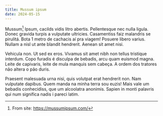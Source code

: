 ```yaml
---
title: Mussum ipsum
date: 2024-05-15
---
```


Mussum[^1] Ipsum, cacilds vidis litro abertis. Pellentesque nec nulla ligula. Donec gravida turpis a vulputate ultricies. Casamentiss faiz malandris se pirulitá. Bota 1 metro de cachacis aí pra viagem! Posuere libero varius. Nullam a nisl ut ante blandit hendrerit. Aenean sit amet nisi.

Vehicula non. Ut sed ex eros. Vivamus sit amet nibh non tellus tristique interdum. Copo furadis é disculpa de bebadis, arcu quam euismod magna. Leite de capivaris, leite de mula manquis sem cabeça. A ordem dos tratores não altera o pão duris.

Praesent malesuada urna nisi, quis volutpat erat hendrerit non. Nam vulputate dapibus. Quem manda na minha terra sou euzis! Mais vale um bebadis conhecidiss, que um alcoolatra anonimis. Sapien in monti palavris qui num significa nadis i pareci latim.

[^1]: From site: https://mussumipsum.com/
